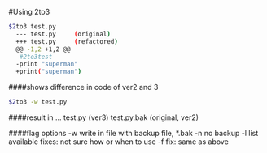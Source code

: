#Using 2to3

````bash
$2to3 test.py
  --- test.py     (original)
  +++ test.py     (refactored)
  @@ -1,2 +1,2 @@
   #2to3test
  -print "superman"
  +print("superman")
````
####shows difference in code of ver2 and 3

    
    
    
````bash
$2to3 -w test.py
````
####result in ...
  test.py (ver3)
  test.py.bak (original, ver2)
    
    
    
####flag options
-w  write in file with backup file, *.bak
-n  no backup
-l  list available fixes: not sure how or when to use
-f  fix: same as above
